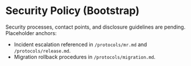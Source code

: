 # Security Policy (Bootstrap)

Security processes, contact points, and disclosure guidelines are pending.
Placeholder anchors:
- Incident escalation referenced in `/protocols/mr.md` and `/protocols/release.md`.
- Migration rollback procedures in `/protocols/migration.md`.
